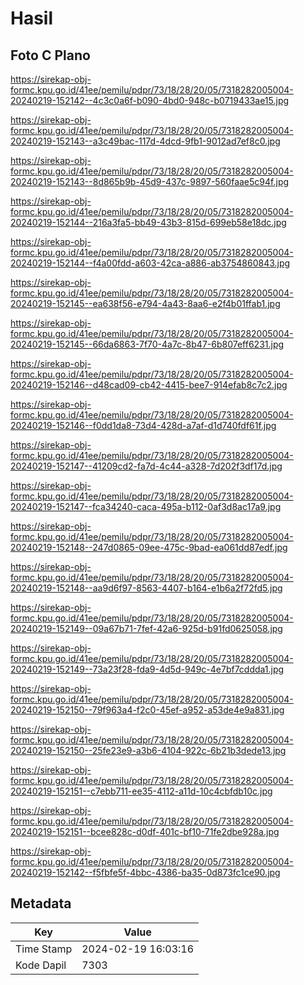 # Hasil

## Foto C Plano

https://sirekap-obj-formc.kpu.go.id/41ee/pemilu/pdpr/73/18/28/20/05/7318282005004-20240219-152142--4c3c0a6f-b090-4bd0-948c-b0719433ae15.jpg

https://sirekap-obj-formc.kpu.go.id/41ee/pemilu/pdpr/73/18/28/20/05/7318282005004-20240219-152143--a3c49bac-117d-4dcd-9fb1-9012ad7ef8c0.jpg

https://sirekap-obj-formc.kpu.go.id/41ee/pemilu/pdpr/73/18/28/20/05/7318282005004-20240219-152143--8d865b9b-45d9-437c-9897-560faae5c94f.jpg

https://sirekap-obj-formc.kpu.go.id/41ee/pemilu/pdpr/73/18/28/20/05/7318282005004-20240219-152144--216a3fa5-bb49-43b3-815d-699eb58e18dc.jpg

https://sirekap-obj-formc.kpu.go.id/41ee/pemilu/pdpr/73/18/28/20/05/7318282005004-20240219-152144--f4a00fdd-a603-42ca-a886-ab3754860843.jpg

https://sirekap-obj-formc.kpu.go.id/41ee/pemilu/pdpr/73/18/28/20/05/7318282005004-20240219-152145--ea638f56-e794-4a43-8aa6-e2f4b01ffab1.jpg

https://sirekap-obj-formc.kpu.go.id/41ee/pemilu/pdpr/73/18/28/20/05/7318282005004-20240219-152145--66da6863-7f70-4a7c-8b47-6b807eff6231.jpg

https://sirekap-obj-formc.kpu.go.id/41ee/pemilu/pdpr/73/18/28/20/05/7318282005004-20240219-152146--d48cad09-cb42-4415-bee7-914efab8c7c2.jpg

https://sirekap-obj-formc.kpu.go.id/41ee/pemilu/pdpr/73/18/28/20/05/7318282005004-20240219-152146--f0dd1da8-73d4-428d-a7af-d1d740fdf61f.jpg

https://sirekap-obj-formc.kpu.go.id/41ee/pemilu/pdpr/73/18/28/20/05/7318282005004-20240219-152147--41209cd2-fa7d-4c44-a328-7d202f3df17d.jpg

https://sirekap-obj-formc.kpu.go.id/41ee/pemilu/pdpr/73/18/28/20/05/7318282005004-20240219-152147--fca34240-caca-495a-b112-0af3d8ac17a9.jpg

https://sirekap-obj-formc.kpu.go.id/41ee/pemilu/pdpr/73/18/28/20/05/7318282005004-20240219-152148--247d0865-09ee-475c-9bad-ea061dd87edf.jpg

https://sirekap-obj-formc.kpu.go.id/41ee/pemilu/pdpr/73/18/28/20/05/7318282005004-20240219-152148--aa9d6f97-8563-4407-b164-e1b6a2f72fd5.jpg

https://sirekap-obj-formc.kpu.go.id/41ee/pemilu/pdpr/73/18/28/20/05/7318282005004-20240219-152149--09a67b71-7fef-42a6-925d-b91fd0625058.jpg

https://sirekap-obj-formc.kpu.go.id/41ee/pemilu/pdpr/73/18/28/20/05/7318282005004-20240219-152149--73a23f28-fda9-4d5d-949c-4e7bf7cddda1.jpg

https://sirekap-obj-formc.kpu.go.id/41ee/pemilu/pdpr/73/18/28/20/05/7318282005004-20240219-152150--79f963a4-f2c0-45ef-a952-a53de4e9a831.jpg

https://sirekap-obj-formc.kpu.go.id/41ee/pemilu/pdpr/73/18/28/20/05/7318282005004-20240219-152150--25fe23e9-a3b6-4104-922c-6b21b3dede13.jpg

https://sirekap-obj-formc.kpu.go.id/41ee/pemilu/pdpr/73/18/28/20/05/7318282005004-20240219-152151--c7ebb711-ee35-4112-a11d-10c4cbfdb10c.jpg

https://sirekap-obj-formc.kpu.go.id/41ee/pemilu/pdpr/73/18/28/20/05/7318282005004-20240219-152151--bcee828c-d0df-401c-bf10-71fe2dbe928a.jpg

https://sirekap-obj-formc.kpu.go.id/41ee/pemilu/pdpr/73/18/28/20/05/7318282005004-20240219-152142--f5fbfe5f-4bbc-4386-ba35-0d873fc1ce90.jpg


## Metadata

| Key        | Value               |
| ---------- | ------------------- |
| Time Stamp | 2024-02-19 16:03:16 |
| Kode Dapil | 7303                |



